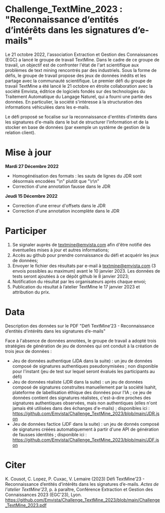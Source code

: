 # Challenge_TextMine_2023 :  "Reconnaissance d’entités d’intérêts dans les signatures d’e-mails"

Le 21 octobre 2022, l'association Extraction et Gestion des Connaissances (EGC) a lancé le groupe de travail TextMine. Dans le cadre de ce groupe de travail, un objectif est de confronter l'état de l'art scientifique aux problèmes de text mining rencontrés par des industriels. Sous la forme de défis, le groupe de travail propose des jeux de données inédits et les partage avec la communauté scientifique. 
Le premier défi du groupe de travail TextMine a été lancé le 21 octobre en étroite collaboration avec la société Emvista, éditrice de logiciels fondés sur des technologies du Traitement Automatique du Langage Naturel, qui a fourni une partie des données. En particulier, la société s'intéresse à la structuration des informations véhiculées dans les e-mails.

Le défi proposé se focalise sur la reconnaissance d'entités d'intérêts dans les signatures d'e-mails dans le but de structurer l'information et de la stocker en base de données (par exemple un système de gestion de la relation client).

# Mise à jour

**Mardi 27 Décembre 2022**

* Homogénéisation des formats : les sauts de lignes du JDR sont désormais encodées "\n" plutôt que "\\r\\n"
* Correction d'une annotation fausse dans le JDR

**Jeudi 15 Décembre 2022**

* Correction d'une erreur d'offsets dans le JDR
* Correction d'une annotation incomplète dans le JDR

# Participer
1. Se signaler auprès de textmine@emvista.com afin d'être notifié des éventuelles mises à jour et autres informations;  
2. Accès au github pour prendre connaissance du défi et acquérir les jeux de données;
3. Envoyer le fichier des résultats par e-mail à textmine@emvista.com (3 envois possibles au maximum) avant le 10 janvier 2023. Les données de tests seront ajoutées à ce dépôt github le 8 janvier 2023;
4. Notification du résultat par les organisateurs après chaque envoi;
5. Publication du résultat à l’atelier TextMine le 17 janvier 2023 et attribution du prix.

# Data

Description des données sur le PDF "Défi TextMine’23 - Reconnaissance d’entités d’intérêts dans les signatures d’e-mails"

Face à l'absence de données annotées, le groupe de travail a adopté trois stratégies de génération de jeu de données qui ont conduit à la création de trois jeux de données :
- Jeu de données authentique (JDA dans la suite) : un jeu de données composé de signatures authentiques pseudonymisées ; non disponible pour l'instant (jeu de test sur lequel seront évalués les participants au défi)
- Jeu de données réaliste (JDR dans la suite) : un jeu de données composé de signatures construites manuellement par la société Isahit, plateforme de labellisation éthique des données pour l'IA ; ce jeu de données contient des signatures réalistes, c'est-à-dire proches des signatures authentiques observées, mais non authentiques (elles n'ont jamais été utilisées dans des échanges d'e-mails) ; disponibles ici : https://github.com/Emvista/Challenge_TextMine_2023/blob/main/JDR.json
- Jeu de données factice (JDF dans la suite) : un jeu de donnés composé de signatures créées automatiquement à partir d'une API de génération de fausses identités ; disponible ici : https://github.com/Emvista/Challenge_TextMine_2023/blob/main/JDF.json

# Citer

K. Cousot, C. Lopez, P. Cuxac, V. Lemaire (2023) Défi TextMine’23 - Reconnaissance d’entités d’intérêts dans les signatures d’e-mails. _Actes de l'atelier TextMine'23_, p. à paraître, Conférence Extraction et Gestion des Connaissances 2023 (EGC'23), Lyon. https://github.com/Emvista/Challenge_TextMine_2023/blob/main/Challenge_TextMine_2023.pdf
